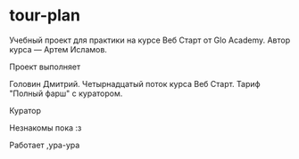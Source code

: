 # tour-plan

Учебный проект для практики на курсе Веб Старт от Glo Academy. Автор курса — Артем Исламов.

Проект выполняет

Головин Дмитрий. Четырнадцатый поток курса Веб Старт. Тариф "Полный фарш" с куратором.

Куратор

Незнакомы пока :з

Работает ,ура-ура
